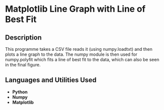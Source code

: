 <h1>Matplotlib Line Graph with Line of Best Fit</h1>

<h2>Description</h2>
This programme takes a CSV file reads it (using numpy.loadtxt) and then plots a line graph to the data. The numpy module is then used for numpy.polyfit which fits a line of best fit to the data, which can also be seen in the final figure.
<br />


<h2>Languages and Utilities Used</h2>

- <b>Python</b> 
- <b>Numpy</b>
- <b>Matplotlib</b>


<!--
 ```diff
- text in red
+ text in green
! text in orange
# text in gray
@@ text in purple (and bold)@@
```
--!>
